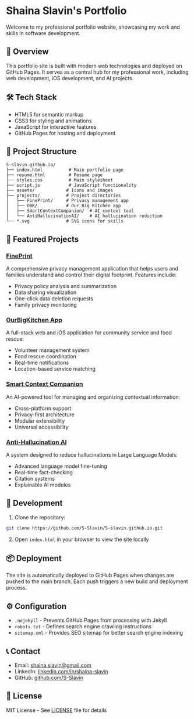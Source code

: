 # Shaina Slavin's Portfolio

Welcome to my professional portfolio website, showcasing my work and skills in software development.

## 🚀 Overview

This portfolio site is built with modern web technologies and deployed on GitHub Pages. It serves as a central hub for my professional work, including web development, iOS development, and AI projects.

## 🛠 Tech Stack

- HTML5 for semantic markup
- CSS3 for styling and animations
- JavaScript for interactive features
- GitHub Pages for hosting and deployment

## 📁 Project Structure

```
S-slavin.github.io/
├── index.html          # Main portfolio page
├── resume.html         # Resume page
├── styles.css          # Main stylesheet
├── script.js           # JavaScript functionality
├── assets/            # Icons and images
├── projects/          # Project directories
│   ├── FinePrint/     # Privacy management app
│   ├── OBK/           # Our Big Kitchen app
│   ├── SmartContextCompanion/  # AI context tool
│   └── AntiHallucinationAI/    # AI hallucination reduction
└── *.svg              # SVG icons for skills
```

## 🎯 Featured Projects

### [FinePrint](https://github.com/S-Slavin/FinePrint)
A comprehensive privacy management application that helps users and families understand and control their digital footprint. Features include:
- Privacy policy analysis and summarization
- Data sharing visualization
- One-click data deletion requests
- Family privacy monitoring

### [OurBigKitchen App](https://github.com/S-Slavin/OurBigKitchen-App)
A full-stack web and iOS application for community service and food rescue:
- Volunteer management system
- Food rescue coordination
- Real-time notifications
- Location-based service matching

### [Smart Context Companion](https://github.com/S-Slavin/Smart-Context-Companion)
An AI-powered tool for managing and organizing contextual information:
- Cross-platform support
- Privacy-first architecture
- Modular extensibility
- Universal accessibility

### [Anti-Hallucination AI](https://github.com/S-Slavin/Anti-Hallucination-AI)
A system designed to reduce hallucinations in Large Language Models:
- Advanced language model fine-tuning
- Real-time fact-checking
- Citation systems
- Explainable AI modules

## 🚀 Development

1. Clone the repository:
```bash
git clone https://github.com/S-Slavin/S-slavin.github.io.git
```

2. Open `index.html` in your browser to view the site locally

## 📦 Deployment

The site is automatically deployed to GitHub Pages when changes are pushed to the main branch. Each push triggers a new build and deployment process.

## ⚙️ Configuration

- `.nojekyll` - Prevents GitHub Pages from processing with Jekyll
- `robots.txt` - Defines search engine crawling instructions
- `sitemap.xml` - Provides SEO sitemap for better search engine indexing

## 📞 Contact

- Email: shaina.slavin@gmail.com
- LinkedIn: [linkedin.com/in/shaina-slavin](https://linkedin.com/in/shaina-slavin)
- GitHub: [github.com/S-Slavin](https://github.com/S-Slavin)

## 📄 License

MIT License - See [LICENSE](LICENSE) file for details 